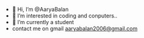 - 👋 Hi, I’m @AaryaBalan
- 👀 I’m interested in coding and conputers..
- 🌱 I’m currently a student
- contact me on gmail aaryabalan2006@gmail.com

<!---
AaryaBalan/AaryaBalan is a ✨ special ✨ repository because its `README.md` (this file) appears on your GitHub profile.
You can click the Preview link to take a look at your changes.
--->
